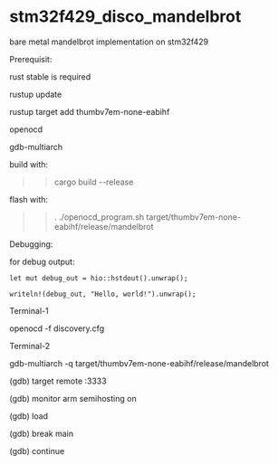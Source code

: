 # stm32f429_disco_mandelbrot
bare metal mandelbrot implementation on stm32f429




Prerequisit:

 rust stable is required 
 
 rustup update
 
 rustup target add  thumbv7em-none-eabihf
 
 openocd
 
 gdb-multiarch
 
 

build with:
>> cargo build --release

flash with:
>> . ./openocd_program.sh target/thumbv7em-none-eabihf/release/mandelbrot


Debugging:

for debug output:

    let mut debug_out = hio::hstdout().unwrap();
    
    writeln!(debug_out, "Hello, world!").unwrap();
    


Terminal-1

openocd -f discovery.cfg


Terminal-2

gdb-multiarch -q target/thumbv7em-none-eabihf/release/mandelbrot

(gdb) target remote :3333

(gdb) monitor arm semihosting on

(gdb) load

(gdb) break main

(gdb) continue

